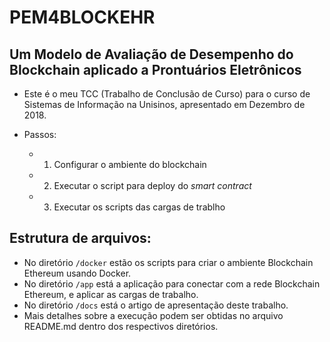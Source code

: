 # PEM4BLOCKEHR
## Um Modelo de Avaliação de Desempenho do Blockchain aplicado a Prontuários Eletrônicos

- Este é o meu TCC (Trabalho de Conclusão de Curso) para o curso de Sistemas de Informação na Unisinos, apresentado em Dezembro de 2018.

- Passos:
    - 1. Configurar o ambiente do blockchain
    - 2. Executar o script para deploy do *smart contract*
    - 3. Executar os scripts das cargas de trablho


## Estrutura de arquivos:
- No diretório `/docker` estão os scripts para criar o ambiente Blockchain Ethereum usando Docker.
- No diretório `/app` está a aplicação para conectar com a rede Blockchain Ethereum, e aplicar as cargas de trabalho.
- No diretório `/docs` está o artigo de apresentação deste trabalho.
- Mais detalhes sobre a execução podem ser obtidas no arquivo README.md dentro dos respectivos diretórios.
